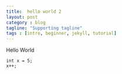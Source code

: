 ```yaml
---
title:  hello world 2
layout: post
category : blog
tagline: "Supporting tagline"
tags : [intro, beginner, jekyll, tutorial]
---
```


Hello World

    int x = 5;
    x++;

